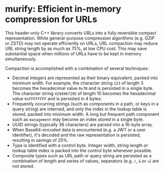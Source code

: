 # murify: Efficient in-memory compression for URLs

This header-only C++ library converts URLs into a fully reversible compact representation. While general-purpose compression algorithms (e.g. GZIP or ZSTD) may not operate efficiently on URLs, URL compaction may reduce URL string length by as much as 75%, at low CPU cost. This may save substantial space when millions of URLs have to be kept in memory simultaneously.

Compaction is accomplished with a combination of several techniques:

* Decimal integers are represented as their binary equivalent, packed into minimum width. For example, the character string `123` of length 3 becomes the hexadecimal value `0x7B` and is persisted in a single byte. The character string `4294967295` of length 10 becomes the hexadecimal value `0xFFFFFFFF` and is persisted in 4 bytes.
* Frequently occurring strings (such as components in a path, or keys in a query string) are interned, and only the index in the lookup table is stored, packed into minimum width. A long but frequent path component such as `management` may become an index stored in a single byte.
* UUID strings (typically 36 characters) are parsed into a 16-byte array.
* When Base64-encoded data is encountered (e.g. a JWT or a user identifier), it's decoded and the raw representation is persisted, resulting in savings of 25%.
* Type is identified with a control byte. Integer width, string length or lookup table index is packed into the control byte whenever possible.
* Composite types such as URL path or query string are persisted as a combination of length and series of values, separators (e.g. `/`, `&` or `=`) are not stored.
